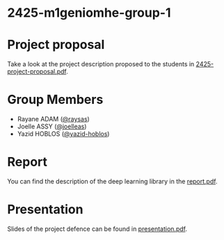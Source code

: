 # 2425-m1geniomhe-group-1

# Project proposal
Take a look at the project description proposed to the students in [2425-project-proposal.pdf](2425-project-proposal.pdf).

# Group Members
* Rayane ADAM ([@raysas](https://github.com/raysas))
* Joelle ASSY ([@joelleas](https://github.com/joelleas))
* Yazid HOBLOS ([@yazid-hoblos](https://github.com/yazid-hoblos))

# Report
You can find the description of the deep learning library in the [report.pdf](docs/report.pdf).

# Presentation
Slides of the project defence can be found in [presentation.pdf](docs/presentation.pdf).
